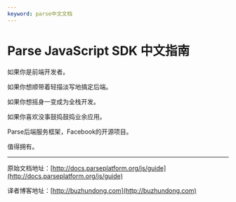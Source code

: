 ```yaml
---
keyword: parse中文文档
---
```


# Parse JavaScript SDK 中文指南

如果你是前端开发者。

如果你想顺带着轻描淡写地搞定后端。

如果你想摇身一变成为全栈开发。

如果你喜欢没事鼓捣鼓捣业余应用。

Parse后端服务框架，Facebook的开源项目。

值得拥有。

---

原始文档地址：[http://docs.parseplatform.org/js/guide](http://docs.parseplatform.org/js/guide)

译者博客地址：[http://buzhundong.com](http://buzhundong.com)

